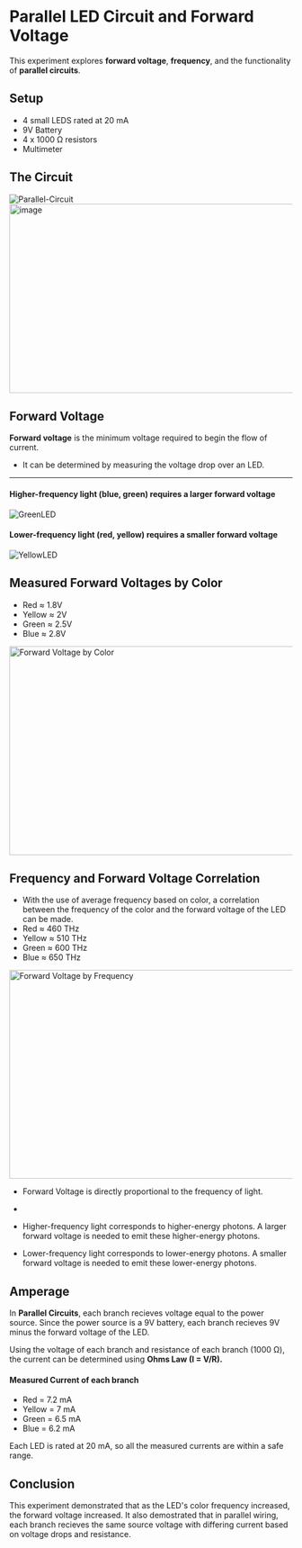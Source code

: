 # Parallel LED Circuit and Forward Voltage
This experiment explores **forward voltage**, **frequency**, and the functionality of **parallel circuits**.

## Setup
* 4 small LEDS rated at 20 mA
* 9V Battery
* 4 x 1000 Ω resistors
* Multimeter

## The Circuit
![Parallel-Circuit](https://github.com/user-attachments/assets/1f92e7cd-8548-4d49-bce9-434f5014572d)
<img width="736" height="336" alt="image" src="https://github.com/user-attachments/assets/ce25fedc-557d-4670-989f-73ed31cced24" />

## Forward Voltage
**Forward voltage** is the minimum voltage required to begin the flow of current.

* It can be determined by measuring the voltage drop over an LED.

--- 

#### Higher-frequency light (blue, green) requires a larger forward voltage
![GreenLED](https://github.com/user-attachments/assets/da359e6f-9024-4d2a-9afc-1f5160e758df)

#### Lower-frequency light (red, yellow) requires a smaller forward voltage
![YellowLED](https://github.com/user-attachments/assets/1448bc86-52fc-4c75-b27c-1d8c9f4d04dc)

## Measured Forward Voltages by Color
* Red ≈ 1.8V
* Yellow ≈ 2V
* Green ≈ 2.5V
* Blue ≈ 2.8V
  
<img width="600" height="371" alt="Forward Voltage by Color" src="https://github.com/user-attachments/assets/437ac982-f67c-4861-b200-5c3477f35673" />

## Frequency and Forward Voltage Correlation
* With the use of average frequency based on color, a correlation between the frequency of the color and the forward voltage of the LED can be made.
* Red ≈ 460 THz
* Yellow ≈ 510 THz
* Green ≈ 600 THz
* Blue ≈ 650 THz
  
<img width="600" height="371" alt="Forward Voltage by Frequency" src="https://github.com/user-attachments/assets/38c8121e-2cbf-44c4-afe7-3bf5a251eb04" />

* Forward Voltage is directly proportional to the frequency of light.
* 
* Higher-frequency light corresponds to higher-energy photons. 
A larger forward voltage is needed to emit these higher-energy photons.

* Lower-frequency light corresponds to lower-energy photons. 
A smaller forward voltage is needed to emit these lower-energy photons.

## Amperage
In **Parallel Circuits**, each branch recieves voltage equal to the power source. Since the power source is a 9V battery, each branch recieves 9V minus the forward voltage of the LED.

Using the voltage of each branch and resistance of each branch (1000 Ω), the current can be determined using **Ohms Law (I = V/R).**

#### Measured Current of each branch
* Red = 7.2 mA
* Yellow = 7 mA
* Green = 6.5 mA
* Blue = 6.2 mA

Each LED is rated at 20 mA, so all the measured currents are within a safe range.



## Conclusion
This experiment demonstrated that as the LED's color frequency increased, the forward voltage increased. It also demostrated that in parallel wiring, each branch recieves the same source voltage with differing current based on voltage drops and resistance.


